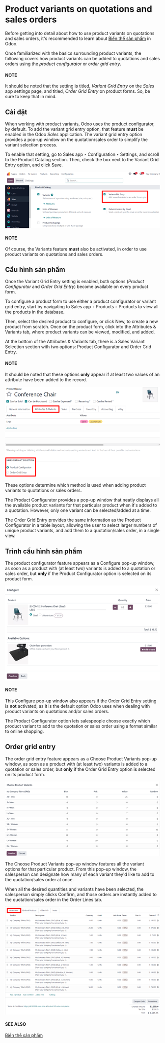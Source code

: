 # Product variants on quotations and sales orders

Before getting into detail about how to use product variants on quotations and sales orders, it's
recommended to learn about [Biến thể sản phẩm](../products_prices/products/variants.md) in Odoo.

Once familiarized with the basics surrounding product variants, the following covers how product
variants can be added to quotations and sales orders using the *product configurator* or *order grid
entry*.

#### NOTE
It should be noted that the setting is titled, *Variant Grid Entry* on the *Sales* app settings
page, and titled, *Order Grid Entry* on product forms. So, be sure to keep that in mind.

## Cài đặt

When working with product variants, Odoo uses the product configurator, by default. To add the
variant grid entry option, that feature **must** be enabled in the Odoo *Sales* application. The
variant grid entry option provides a pop-up window on the quotation/sales order to simplify the
variant selection process.

To enable that setting, go to Sales app ‣ Configuration ‣ Settings, and scroll
to the Product Catalog section. Then, check the box next to the Variant Grid
Entry option, and click Save.

![The variant grid entry setting in the Odoo Sales application.](orders_and_variants/order-grid-entry-setting.png)

#### NOTE
Of course, the Variants feature **must** also be activated, in order to use product
variants on quotations and sales orders.

## Cấu hình sản phẩm

Once the Variant Grid Entry setting is enabled, both options (*Product Configurator* and
*Order Grid Entry*) become available on every product form.

To configure a product form to use either a product configurator or variant grid entry, start by
navigating to Sales app ‣ Products ‣ Products to view all the products in the
database.

Then, select the desired product to configure, or click New, to create a new product
from scratch. Once on the product form, click into the Attributes & Variants tab, where
product variants can be viewed, modified, and added.

At the bottom of the Attributes & Variants tab, there is a Sales Variant
Selection section with two options: Product Configurator and Order Grid
Entry.

#### NOTE
It should be noted that these options **only** appear if at least two values of an attribute have
been added to the record.

![Sales variant selection options on the attributes and variants tab on product form.](orders_and_variants/attributes-variants-tab-selection-options.png)

These options determine which method is used when adding product variants to quotations or sales
orders.

The Product Configurator provides a pop-up window that neatly displays all the available
product variants for that particular product when it's added to a quotation. However, only one
variant can be selected/added at a time.

The Order Grid Entry provides the same information as the Product
Configurator in a table layout, allowing the user to select larger numbers of unique product
variants, and add them to a quotation/sales order, in a single view.

## Trình cấu hình sản phẩm

The product configurator feature appears as a Configure pop-up window, as soon as a
product with (at least two) variants is added to a quotation or sales order, but **only** if the
Product Configurator option is selected on its product form.

![The product configurator pop-up window that appears on a quotation or sales order.](orders_and_variants/product-configurator-window.png)

#### NOTE
This Configure pop-up window also appears if the Order Grid Entry setting
is **not** activated, as it is the default option Odoo uses when dealing with product variants on
quotations and/or sales orders.

The Product Configurator option lets salespeople choose exactly which product variant to
add to the quotation or sales order using a format similar to online shopping.

## Order grid entry

The order grid entry feature appears as a Choose Product Variants pop-up window, as soon
as a product with (at least two) variants is added to a quotation or sales order, but **only** if
the Order Grid Entry option is selected on its product form.

![The choose product variants pop-up window that appears on a quotation in Odoo.](orders_and_variants/choose-product-variants-popup.png)

The Choose Product Variants pop-up window features all the variant options for that
particular product. From this pop-up window, the salesperson can designate how many of each variant
they'd like to add to the quotation/sales order at once.

When all the desired quantities and variants have been selected, the salesperson simply clicks
Confirm, and those orders are instantly added to the quotation/sales order in the
Order Lines tab.

![Populated order lines tab after order grid entry has been chosen to select products.](orders_and_variants/order-grid-entry-order-lines-tab.png)

#### SEE ALSO
[Biến thể sản phẩm](../products_prices/products/variants.md)
